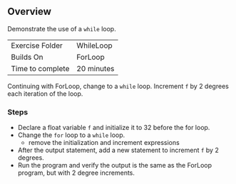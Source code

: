 ## Overview
Demonstrate the use of a ```while``` loop.

| | |
| --------- | --------------------------- |
| Exercise Folder | WhileLoop |
| Builds On | ForLoop |
| Time to complete | 20 minutes 

Continuing with ForLoop, change to a ```while``` loop.  Increment ```f``` by 2 degrees each iteration of the loop.
 
### Steps
* Declare a float variable ```f``` and initialize it to 32 before the for loop.
* Change the ```for``` loop to a ```while``` loop.
    * remove the initialization and increment expressions
* After the output statement, add a new statement to increment ```f``` by 2 degrees.
* Run the program and verify the output is the same as the ForLoop program, but with 2 degree increments.
